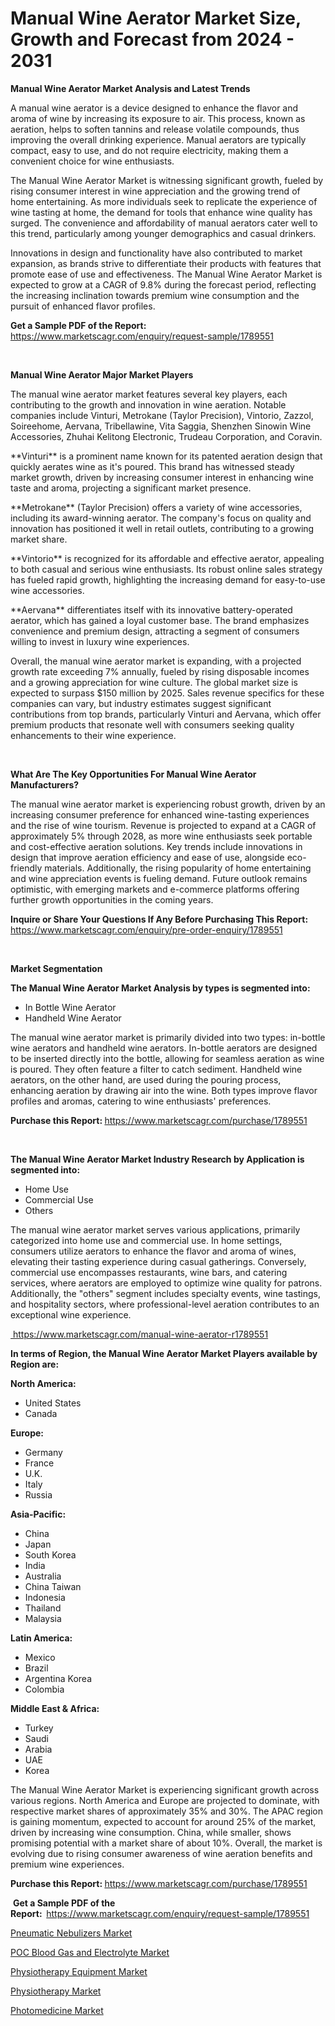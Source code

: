 <p><h1>Manual Wine Aerator Market Size, Growth and Forecast from 2024 - 2031</h1></p><p><strong>Manual Wine Aerator Market Analysis and Latest Trends</strong></p>
<p><p>A manual wine aerator is a device designed to enhance the flavor and aroma of wine by increasing its exposure to air. This process, known as aeration, helps to soften tannins and release volatile compounds, thus improving the overall drinking experience. Manual aerators are typically compact, easy to use, and do not require electricity, making them a convenient choice for wine enthusiasts.</p><p>The Manual Wine Aerator Market is witnessing significant growth, fueled by rising consumer interest in wine appreciation and the growing trend of home entertaining. As more individuals seek to replicate the experience of wine tasting at home, the demand for tools that enhance wine quality has surged. The convenience and affordability of manual aerators cater well to this trend, particularly among younger demographics and casual drinkers.</p><p>Innovations in design and functionality have also contributed to market expansion, as brands strive to differentiate their products with features that promote ease of use and effectiveness. The Manual Wine Aerator Market is expected to grow at a CAGR of 9.8% during the forecast period, reflecting the increasing inclination towards premium wine consumption and the pursuit of enhanced flavor profiles.</p></p>
<p><strong>Get a Sample PDF of the Report:&nbsp;</strong> <a href="https://www.marketscagr.com/enquiry/request-sample/1789551?utm_campaign=1879&utm_medium=2&utm_source=Github&utm_content=ia&utm_term=20122024&utm_id=manual-wine-aerator">https://www.marketscagr.com/enquiry/request-sample/1789551</a></p>
<p>&nbsp;</p>
<p><strong>Manual Wine Aerator Major Market Players</strong></p>
<p><p>The manual wine aerator market features several key players, each contributing to the growth and innovation in wine aeration. Notable companies include Vinturi, Metrokane (Taylor Precision), Vintorio, Zazzol, Soireehome, Aervana, Tribellawine, Vita Saggia, Shenzhen Sinowin Wine Accessories, Zhuhai Kelitong Electronic, Trudeau Corporation, and Coravin.</p><p>**Vinturi** is a prominent name known for its patented aeration design that quickly aerates wine as it's poured. This brand has witnessed steady market growth, driven by increasing consumer interest in enhancing wine taste and aroma, projecting a significant market presence.</p><p>**Metrokane** (Taylor Precision) offers a variety of wine accessories, including its award-winning aerator. The company's focus on quality and innovation has positioned it well in retail outlets, contributing to a growing market share.</p><p>**Vintorio** is recognized for its affordable and effective aerator, appealing to both casual and serious wine enthusiasts. Its robust online sales strategy has fueled rapid growth, highlighting the increasing demand for easy-to-use wine accessories.</p><p>**Aervana** differentiates itself with its innovative battery-operated aerator, which has gained a loyal customer base. The brand emphasizes convenience and premium design, attracting a segment of consumers willing to invest in luxury wine experiences.</p><p>Overall, the manual wine aerator market is expanding, with a projected growth rate exceeding 7% annually, fueled by rising disposable incomes and a growing appreciation for wine culture. The global market size is expected to surpass $150 million by 2025. Sales revenue specifics for these companies can vary, but industry estimates suggest significant contributions from top brands, particularly Vinturi and Aervana, which offer premium products that resonate well with consumers seeking quality enhancements to their wine experience.</p></p>
<p>&nbsp;</p>
<p><strong>What Are The Key Opportunities For Manual Wine Aerator Manufacturers?</strong></p>
<p><p>The manual wine aerator market is experiencing robust growth, driven by an increasing consumer preference for enhanced wine-tasting experiences and the rise of wine tourism. Revenue is projected to expand at a CAGR of approximately 5% through 2028, as more wine enthusiasts seek portable and cost-effective aeration solutions. Key trends include innovations in design that improve aeration efficiency and ease of use, alongside eco-friendly materials. Additionally, the rising popularity of home entertaining and wine appreciation events is fueling demand. Future outlook remains optimistic, with emerging markets and e-commerce platforms offering further growth opportunities in the coming years.</p></p>
<p><strong>Inquire or Share Your Questions If Any Before Purchasing This Report:</strong> <a href="https://www.marketscagr.com/enquiry/pre-order-enquiry/1789551?utm_campaign=1879&utm_medium=2&utm_source=Github&utm_content=ia&utm_term=20122024&utm_id=manual-wine-aerator">https://www.marketscagr.com/enquiry/pre-order-enquiry/1789551</a></p>
<p>&nbsp;</p>
<p><strong>Market Segmentation</strong></p>
<p><strong>The Manual Wine Aerator Market Analysis by types is segmented into:</strong></p>
<p><ul><li>In Bottle Wine Aerator</li><li>Handheld Wine Aerator</li></ul></p>
<p><p>The manual wine aerator market is primarily divided into two types: in-bottle wine aerators and handheld wine aerators. In-bottle aerators are designed to be inserted directly into the bottle, allowing for seamless aeration as wine is poured. They often feature a filter to catch sediment. Handheld wine aerators, on the other hand, are used during the pouring process, enhancing aeration by drawing air into the wine. Both types improve flavor profiles and aromas, catering to wine enthusiasts' preferences.</p></p>
<p><strong>Purchase this Report:&nbsp;</strong><a href="https://www.marketscagr.com/purchase/1789551?utm_campaign=1879&utm_medium=2&utm_source=Github&utm_content=ia&utm_term=20122024&utm_id=manual-wine-aerator">https://www.marketscagr.com/purchase/1789551</a></p>
<p>&nbsp;</p>
<p><strong>The Manual Wine Aerator Market Industry Research by Application is segmented into:</strong></p>
<p><ul><li>Home Use</li><li>Commercial Use</li><li>Others</li></ul></p>
<p><p>The manual wine aerator market serves various applications, primarily categorized into home use and commercial use. In home settings, consumers utilize aerators to enhance the flavor and aroma of wines, elevating their tasting experience during casual gatherings. Conversely, commercial use encompasses restaurants, wine bars, and catering services, where aerators are employed to optimize wine quality for patrons. Additionally, the "others" segment includes specialty events, wine tastings, and hospitality sectors, where professional-level aeration contributes to an exceptional wine experience.</p></p>
<p><a href="https://www.marketscagr.com/manual-wine-aerator-r1789551?utm_campaign=1879&utm_medium=2&utm_source=Github&utm_content=ia&utm_term=20122024&utm_id=manual-wine-aerator">&nbsp;https://www.marketscagr.com/manual-wine-aerator-r1789551</a></p>
<p><strong>In terms of Region, the Manual Wine Aerator Market Players available by Region are:</strong></p>
<p>
    <p> <strong> North America: </strong>
        <ul>
            <li>United States</li>
            <li>Canada</li>
        </ul>
        </p> 
    <p> <strong> Europe: </strong>
        <ul>
            <li>Germany</li>
            <li>France</li>
            <li>U.K.</li>
            <li>Italy</li>
            <li>Russia</li>
        </ul>
        </p> 
    <p> <strong> Asia-Pacific: </strong>
        <ul>
            <li>China</li>
            <li>Japan</li>
            <li>South Korea</li>
            <li>India</li>
            <li>Australia</li>
            <li>China Taiwan</li>
            <li>Indonesia</li>
            <li>Thailand</li>
            <li>Malaysia</li>
        </ul>
        </p> 
    <p> <strong> Latin America: </strong>
        <ul>
            <li>Mexico</li>
            <li>Brazil</li>
            <li>Argentina Korea</li>
            <li>Colombia</li>
        </ul>
        </p> 
    <p> <strong> Middle East & Africa: </strong>
        <ul>
            <li>Turkey</li>
            <li>Saudi</li>
            <li>Arabia</li>
            <li>UAE</li>
            <li>Korea</li>
        </ul>
    </p>
    </p>
<p><p>The Manual Wine Aerator Market is experiencing significant growth across various regions. North America and Europe are projected to dominate, with respective market shares of approximately 35% and 30%. The APAC region is gaining momentum, expected to account for around 25% of the market, driven by increasing wine consumption. China, while smaller, shows promising potential with a market share of about 10%. Overall, the market is evolving due to rising consumer awareness of wine aeration benefits and premium wine experiences.</p></p>
<p><strong>Purchase this Report: </strong><a href="https://www.marketscagr.com/purchase/1789551?utm_campaign=1879&utm_medium=2&utm_source=Github&utm_content=ia&utm_term=20122024&utm_id=manual-wine-aerator">https://www.marketscagr.com/purchase/1789551</a></p>
<p>&nbsp;<strong>Get a Sample PDF of the Report:&nbsp;&nbsp;</strong><a href="https://www.marketscagr.com/enquiry/request-sample/1789551?utm_campaign=1879&utm_medium=2&utm_source=Github&utm_content=ia&utm_term=20122024&utm_id=manual-wine-aerator">https://www.marketscagr.com/enquiry/request-sample/1789551</a></p>
<p><strong></strong></p>
<p><p><a href="https://www.linkedin.com/pulse/insights-pneumatic-nebulizers-market-competitor-evaluation-38eff?utm_campaign=1879&utm_medium=2&utm_source=Github&utm_content=ia&utm_term=20122024&utm_id=manual-wine-aerator">Pneumatic Nebulizers Market</a></p><p><a href="https://www.linkedin.com/pulse/market-size-scope-poc-blood-gas-electrolyte-forecasted-growth-tp5rf?utm_campaign=1879&utm_medium=2&utm_source=Github&utm_content=ia&utm_term=20122024&utm_id=manual-wine-aerator">POC Blood Gas and Electrolyte Market</a></p><p><a href="https://www.linkedin.com/pulse/physiotherapy-equipment-market-size-expected-grow-cagr-91-31ncf?utm_campaign=1879&utm_medium=2&utm_source=Github&utm_content=ia&utm_term=20122024&utm_id=manual-wine-aerator">Physiotherapy Equipment Market</a></p><p><a href="https://www.linkedin.com/pulse/physiotherapy-market-insights-report-company-specific-analysis-t0rof?utm_campaign=1879&utm_medium=2&utm_source=Github&utm_content=ia&utm_term=20122024&utm_id=manual-wine-aerator">Physiotherapy Market</a></p><p><a href="https://www.linkedin.com/pulse/growth-forecast-photomedicine-market-competitive-landscape-yi6hf?utm_campaign=1879&utm_medium=2&utm_source=Github&utm_content=ia&utm_term=20122024&utm_id=manual-wine-aerator">Photomedicine Market</a></p></p>